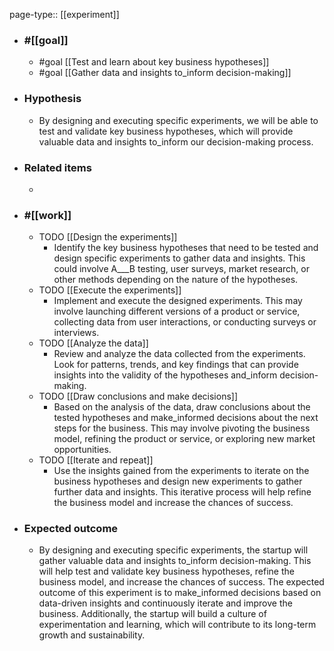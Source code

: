 page-type:: [[experiment]]



  - ### #[[goal]]
    - #goal [[Test and learn about key business hypotheses]]
    - #goal [[Gather data and insights to_inform decision-making]]
  - ### Hypothesis
    - By designing and executing specific experiments, we will be able to test and validate key business hypotheses, which will provide valuable data and insights to_inform our decision-making process.
  - ### Related items
    - 
  - ### #[[work]]
    - TODO [[Design the experiments]]
      - Identify the key business hypotheses that need to be tested and design specific experiments to gather data and insights. This could involve A___B testing, user surveys, market research, or other methods depending on the nature of the hypotheses.
    - TODO [[Execute the experiments]]
      - Implement and execute the designed experiments. This may involve launching different versions of a product or service, collecting data from user interactions, or conducting surveys or interviews.
    - TODO [[Analyze the data]]
      - Review and analyze the data collected from the experiments. Look for patterns, trends, and key findings that can provide insights into the validity of the hypotheses and_inform decision-making.
    - TODO [[Draw conclusions and make decisions]]
      - Based on the analysis of the data, draw conclusions about the tested hypotheses and make_informed decisions about the next steps for the business. This may involve pivoting the business model, refining the product or service, or exploring new market opportunities.
    - TODO [[Iterate and repeat]]
      - Use the insights gained from the experiments to iterate on the business hypotheses and design new experiments to gather further data and insights. This iterative process will help refine the business model and increase the chances of success.
  - ### Expected outcome
    - By designing and executing specific experiments, the startup will gather valuable data and insights to_inform decision-making. This will help test and validate key business hypotheses, refine the business model, and increase the chances of success. The expected outcome of this experiment is to make_informed decisions based on data-driven insights and continuously iterate and improve the business. Additionally, the startup will build a culture of experimentation and learning, which will contribute to its long-term growth and sustainability.
